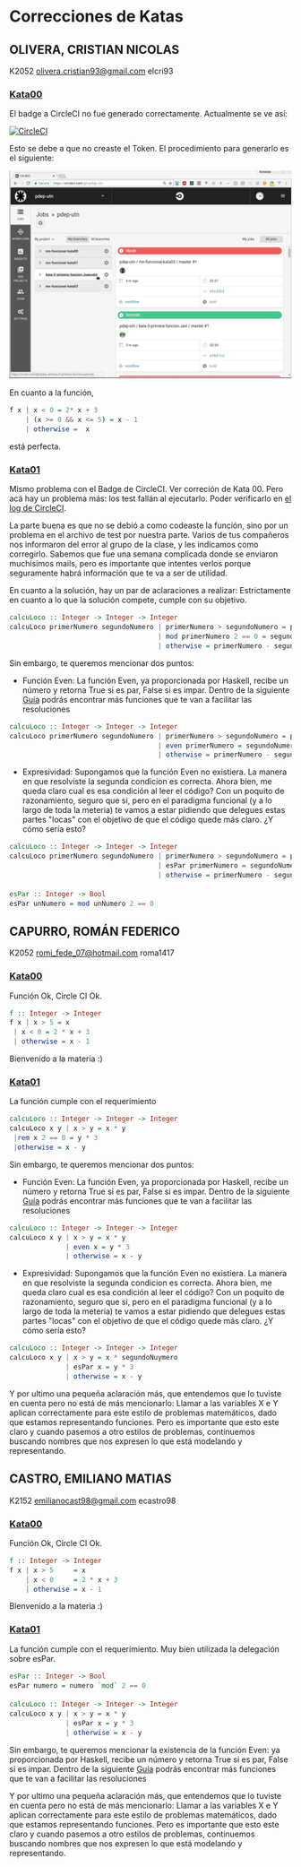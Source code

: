 # Correcciones de Katas
## OLIVERA, CRISTIAN NICOLAS
K2052 olivera.cristian93@gmail.com	elcri93

### [Kata00](https://github.com/pdep-utn/kata-0-primera-funcion-elcri93)

El badge a CircleCI no fue generado correctamente. Actualmente se ve así:

[![CircleCI](https://circleci.com/gh/pdep-utn/kata-0-primera-funcion-elcri93.svg?style=svg)](https://circleci.com/gh/pdep-utn/kata-0-primera-funcion-elcri93)

Esto se debe a que no creaste el Token.
El procedimiento para generarlo es el siguiente:

![](/videos/circleCIstatusBadge.gif)

En cuanto a la función, 
``` Haskell
f x | x < 0 = 2* x + 3
    | (x >= 0 && x <= 5) = x - 1
    | otherwise =  x
```
está perfecta.


### [Kata01](https://github.com/pdep-utn/kata-1-guardas-elcri93)

Mismo problema con el Badge de CircleCI. Ver correción de Kata 00.
Pero acá hay un problema más: los test fallán al ejecutarlo. Poder verificarlo en [el log de CircleCI](https://circleci.com/gh/pdep-utn/kata-1-guardas-elcri93/2).

La parte buena es que no se debió a como codeaste la función, sino por un problema en el archivo de test por nuestra parte.
Varios de tus compañeros nos informaron del error al grupo de la clase, y les indicamos como corregirlo.
Sabemos que fue una semana complicada donde se enviaron muchisimos mails, pero es importante que intentes verlos porque seguramente habrá información que te va a ser de utilidad.

En cuanto a la solución, hay un par de aclaraciones a realizar:
Estrictamente en cuanto a lo que la solución compete, cumple con su objetivo.
```Haskell
calcuLoco :: Integer -> Integer -> Integer
calcuLoco primerNumero segundoNumero | primerNumero > segundoNumero = primerNumero * segundoNumero
                                     | mod primerNumero 2 == 0 = segundoNumero * 3
                                     | otherwise = primerNumero - segundoNumero
```
Sin embargo, te queremos mencionar dos puntos:
- Función Even: 
  La función Even, ya proporcionada por Haskell, recibe un número y retorna True si es par, False si es impar.
  Dentro de la siguiente [Guía](https://docs.google.com/document/d/1oJ-tyQJoBtJh0kFcsV9wSUpgpopjGtoyhJdPUdjFIJQ/edit) podrás encontrar más funciones que te van a facilitar las resoluciones

```Haskell
calcuLoco :: Integer -> Integer -> Integer
calcuLoco primerNumero segundoNumero | primerNumero > segundoNumero = primerNumero * segundoNumero
                                     | even primerNumero = segundoNumero * 3
                                     | otherwise = primerNumero - segundoNumero
```

- Expresividad:
  Supongamos que la función Even no existiera. La manera en que resolviste la segunda condicion es correcta. Ahora bien, me queda claro cual es esa condición al leer el código? Con un poquito de razonamiento, seguro que si, pero en el paradigma funcional (y a lo largo de toda la meteria) te vamos a estar pidiendo que delegues estas partes "locas" con el objetivo de que el código quede más claro. ¿Y cómo sería esto?

```Haskell
calcuLoco :: Integer -> Integer -> Integer
calcuLoco primerNumero segundoNumero | primerNumero > segundoNumero = primerNumero * segundoNumero
                                     | esPar primerNumero = segundoNumero * 3
                                     | otherwise = primerNumero - segundoNumero

esPar :: Integer -> Bool
esPar unNumero = mod unNumero 2 == 0
```

## CAPURRO, ROMÁN FEDERICO
K2052 romi_fede_07@hotmail.com	roma1417

### [Kata00](https://github.com/pdep-utn/kata-0-primera-funcion-Roma1417)
Función Ok,
Circle CI Ok.

```Haskell
f :: Integer -> Integer
f x | x > 5 = x
 | x < 0 = 2 * x + 3
 | otherwise = x - 1
 ```

Bienvenido a la materia :)

### [Kata01](https://github.com/pdep-utn/kata-1-guardas-Roma1417)

La función cumple con el requerimiento
```Haskell
calcuLoco :: Integer -> Integer -> Integer
calcuLoco x y | x > y = x * y
 |rem x 2 == 0 = y * 3
 |otherwise = x - y
 ```
Sin embargo, te queremos mencionar dos puntos:
- Función Even: 
  La función Even, ya proporcionada por Haskell, recibe un número y retorna True si es par, False si es impar.
  Dentro de la siguiente [Guía](https://docs.google.com/document/d/1oJ-tyQJoBtJh0kFcsV9wSUpgpopjGtoyhJdPUdjFIJQ/edit) podrás encontrar más funciones que te van a facilitar las resoluciones

```Haskell
calcuLoco :: Integer -> Integer -> Integer
calcuLoco x y | x > y = x * y
              | even x = y * 3
              | otherwise = x - y
```

- Expresividad:
  Supongamos que la función Even no existiera. La manera en que resolviste la segunda condicion es correcta. Ahora bien, me queda claro cual es esa condición al leer el código? Con un poquito de razonamiento, seguro que si, pero en el paradigma funcional (y a lo largo de toda la meteria) te vamos a estar pidiendo que delegues estas partes "locas" con el objetivo de que el código quede más claro. ¿Y cómo sería esto?

```Haskell
calcuLoco :: Integer -> Integer -> Integer
calcuLoco x y | x > y = x * segundoNuymero
              | esPar x = y * 3
              | otherwise = x - y
```

Y por ultimo una pequeña aclaración más, que entendemos que lo tuviste en cuenta pero no está de más mencionarlo:
Llamar a las variables X e Y aplican correctamente para este estilo de problemas matemáticos, dado que estamos representando funciones. Pero es importante que esto este claro y cuando pasemos a otro estilos de problemas, continuemos buscando nombres que nos expresen lo que está modelando y representando.

## CASTRO, EMILIANO MATIAS
K2152 emilianocast98@gmail.com	ecastro98


### [Kata00](https://github.com/pdep-utn/kata-0-primera-funcion-ecastro98)

Función Ok,
Circle CI Ok.

```Haskell
f :: Integer -> Integer
f x | x > 5     = x
    | x < 0     = 2 * x + 3
    | otherwise = x - 1
 ```

Bienvenido a la materia :)

### [Kata01](https://github.com/pdep-utn/kata-1-guardas-ecastro98)

La función cumple con el requerimiento. Muy bien utilizada la delegación sobre esPar.

```Haskell
esPar :: Integer -> Bool
esPar numero = numero `mod` 2 == 0

calcuLoco :: Integer -> Integer -> Integer
calcuLoco x y | x > y = x * y
              | esPar x = y * 3
              | otherwise = x - y
```

Sin embargo, te queremos mencionar la existencia de la función Even: ya proporcionada por Haskell, recibe un número y retorna True si es par, False si es impar.
Dentro de la siguiente [Guía](https://docs.google.com/document/d/1oJ-tyQJoBtJh0kFcsV9wSUpgpopjGtoyhJdPUdjFIJQ/edit) podrás encontrar más funciones que te van a facilitar las resoluciones

Y por ultimo una pequeña aclaración más, que entendemos que lo tuviste en cuenta pero no está de más mencionarlo:
Llamar a las variables X e Y aplican correctamente para este estilo de problemas matemáticos, dado que estamos representando funciones. Pero es importante que esto este claro y cuando pasemos a otro estilos de problemas, continuemos buscando nombres que nos expresen lo que está modelando y representando.
